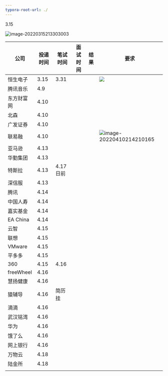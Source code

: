 ```yaml
---
typora-root-url: ./
---
```


3.15

![image-20220315213303003](/img/image-20220315213303003.png)

| 公司       | 投递时间 | 笔试时间 | 面试时间 | 结果 | 要求                                                         |
| ---------- | -------- | -------- | -------- | ---- | ------------------------------------------------------------ |
| 恒生电子   | 3.15     | 3.31     |          |      | ![](F:\学习\java面试\简历投递\img\image-20220315213303003.png) |
| 腾讯音乐   | 4.9      |          |          |      |                                                              |
| 东方财富网 | 4.10     |          |          |      |                                                              |
| 北森       | 4.10     |          |          |      |                                                              |
| 广发证券   | 4.10     |          |          |      |                                                              |
| 联易融     | 4.10     |          |          |      | ![image-20220410214210165](F:\学习\java面试\简历投递\img\image-20220410214210165.png) |
| 亚马逊     | 4.13     |          |          |      |                                                              |
| 华勤集团   | 4.13     |          |          |      |                                                              |
| 特斯拉     | 4.13     | 4.17日前 |          |      |                                                              |
| 深信服     | 4.13     |          |          |      |                                                              |
| 腾讯       | 4.14     |          |          |      |                                                              |
| 中国人寿   | 4.14     |          |          |      |                                                              |
| 嘉实基金   | 4.14     |          |          |      |                                                              |
| EA China   | 4.14     |          |          |      |                                                              |
| 云智       | 4.15     |          |          |      |                                                              |
| 联想       | 4.15     |          |          |      |                                                              |
| VMware     | 4.15     |          |          |      |                                                              |
| 平多多     | 4.15     |          |          |      |                                                              |
| 360        | 4.15     | 4.16     |          |      |                                                              |
| freeWheel  | 4.16     |          |          |      |                                                              |
| 慧扬健康   | 4.16     |          |          |      |                                                              |
| 猿辅导     | 4.16     | 简历挂   |          |      |                                                              |
| 滴滴       | 4.16     |          |          |      |                                                              |
| 武汉铭湾   | 4.16     |          |          |      |                                                              |
| 华为       | 4.16     |          |          |      |                                                              |
| 饿了么     | 4.16     |          |          |      |                                                              |
| 网上银行   | 4.16     |          |          |      |                                                              |
| 万物云     | 4.18     |          |          |      |                                                              |
| 陆金所     | 4.18     |          |          |      |                                                              |
|            |          |          |          |      |                                                              |

